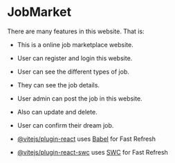 # JobMarket

There are many features in this website.
That is:

- This is a online job marketplace website.
- User can register and login this website.
- User can see the different types of job.
- They can see the job details.
- User admin can post the job in this website.
- Also can update and delete.
- User can confirm their dream job.

- [@vitejs/plugin-react](https://github.com/vitejs/vite-plugin-react/blob/main/packages/plugin-react/README.md) uses [Babel](https://babeljs.io/) for Fast Refresh
- [@vitejs/plugin-react-swc](https://github.com/vitejs/vite-plugin-react-swc) uses [SWC](https://swc.rs/) for Fast Refresh
